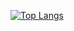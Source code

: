 [![Top Langs](https://github-readme-stats.vercel.app/api/top-langs/?username=kbierly)](https://github.com/anuraghazra/github-readme-stats)

